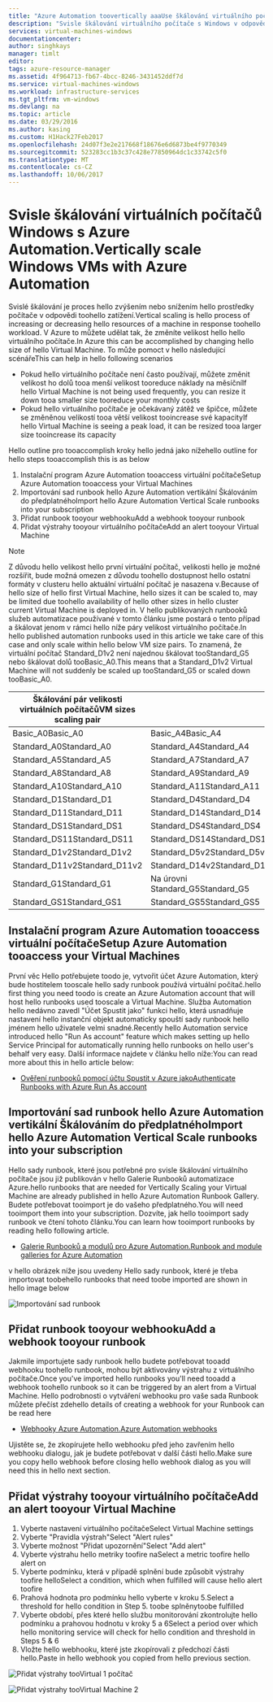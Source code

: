 ```yaml
---
title: "Azure Automation toovertically aaaUse škálování virtuálního počítače s Windows | Microsoft Docs"
description: "Svisle škálování virtuálního počítače s Windows v odpovědi toomonitoring výstrahy s Azure Automation."
services: virtual-machines-windows
documentationcenter: 
author: singhkays
manager: timlt
editor: 
tags: azure-resource-manager
ms.assetid: 4f964713-fb67-4bcc-8246-3431452ddf7d
ms.service: virtual-machines-windows
ms.workload: infrastructure-services
ms.tgt_pltfrm: vm-windows
ms.devlang: na
ms.topic: article
ms.date: 03/29/2016
ms.author: kasing
ms.custom: H1Hack27Feb2017
ms.openlocfilehash: 24d07f3e2e217668f18676e6d6873be4f9770349
ms.sourcegitcommit: 523283cc1b3c37c428e77850964dc1c33742c5f0
ms.translationtype: MT
ms.contentlocale: cs-CZ
ms.lasthandoff: 10/06/2017
---
```

# <a name="vertically-scale-windows-vms-with-azure-automation"></a><span data-ttu-id="99c28-103">Svisle škálování virtuálních počítačů Windows s Azure Automation.</span><span class="sxs-lookup"><span data-stu-id="99c28-103">Vertically scale Windows VMs with Azure Automation</span></span>

<span data-ttu-id="99c28-104">Svislé škálování je proces hello zvýšením nebo snížením hello prostředky počítače v odpovědi toohello zatížení.</span><span class="sxs-lookup"><span data-stu-id="99c28-104">Vertical scaling is hello process of increasing or decreasing hello resources of a machine in response toohello workload.</span></span> <span data-ttu-id="99c28-105">V Azure to můžete udělat tak, že změníte velikost hello hello virtuálního počítače.</span><span class="sxs-lookup"><span data-stu-id="99c28-105">In Azure this can be accomplished by changing hello size of hello Virtual Machine.</span></span> <span data-ttu-id="99c28-106">To může pomoct v hello následující scénáře</span><span class="sxs-lookup"><span data-stu-id="99c28-106">This can help in hello following scenarios</span></span>

* <span data-ttu-id="99c28-107">Pokud hello virtuálního počítače není často používají, můžete změnit velikost ho dolů tooa menší velikost tooreduce náklady na měsíční</span><span class="sxs-lookup"><span data-stu-id="99c28-107">If hello Virtual Machine is not being used frequently, you can resize it down tooa smaller size tooreduce your monthly costs</span></span>
* <span data-ttu-id="99c28-108">Pokud hello virtuálního počítače je očekávaný zátěž ve špičce, můžete se změněnou velikostí tooa větší velikost tooincrease své kapacity</span><span class="sxs-lookup"><span data-stu-id="99c28-108">If hello Virtual Machine is seeing a peak load, it can be resized tooa larger size tooincrease its capacity</span></span>

<span data-ttu-id="99c28-109">Hello outline pro tooaccomplish kroky hello jedná jako níže</span><span class="sxs-lookup"><span data-stu-id="99c28-109">hello outline for hello steps tooaccomplish this is as below</span></span>

1. <span data-ttu-id="99c28-110">Instalační program Azure Automation tooaccess virtuální počítače</span><span class="sxs-lookup"><span data-stu-id="99c28-110">Setup Azure Automation tooaccess your Virtual Machines</span></span>
2. <span data-ttu-id="99c28-111">Importování sad runbook hello Azure Automation vertikální Škálováním do předplatného</span><span class="sxs-lookup"><span data-stu-id="99c28-111">Import hello Azure Automation Vertical Scale runbooks into your subscription</span></span>
3. <span data-ttu-id="99c28-112">Přidat runbook tooyour webhooku</span><span class="sxs-lookup"><span data-stu-id="99c28-112">Add a webhook tooyour runbook</span></span>
4. <span data-ttu-id="99c28-113">Přidat výstrahy tooyour virtuálního počítače</span><span class="sxs-lookup"><span data-stu-id="99c28-113">Add an alert tooyour Virtual Machine</span></span>

> [!NOTE]
> <span data-ttu-id="99c28-114">Z důvodu hello velikost hello první virtuální počítač, velikosti hello je možné rozšířit, bude možná omezen z důvodu toohello dostupnost hello ostatní formáty v clusteru hello aktuální virtuální počítač je nasazena v.</span><span class="sxs-lookup"><span data-stu-id="99c28-114">Because of hello size of hello first Virtual Machine, hello sizes it can be scaled to, may be limited due toohello availability of hello other sizes in hello cluster current Virtual Machine is deployed in.</span></span> <span data-ttu-id="99c28-115">V hello publikovaných runbooků služeb automatizace používané v tomto článku jsme postará o tento případ a škálovat jenom v rámci hello níže páry velikost virtuálního počítače.</span><span class="sxs-lookup"><span data-stu-id="99c28-115">In hello published automation runbooks used in this article we take care of this case and only scale within hello below VM size pairs.</span></span> <span data-ttu-id="99c28-116">To znamená, že virtuální počítač Standard_D1v2 není najednou škálovat tooStandard_G5 nebo škálovat dolů tooBasic_A0.</span><span class="sxs-lookup"><span data-stu-id="99c28-116">This means that a Standard_D1v2 Virtual Machine will not suddenly be scaled up tooStandard_G5 or scaled down tooBasic_A0.</span></span>
> 
> | <span data-ttu-id="99c28-117">Škálování pár velikosti virtuálních počítačů</span><span class="sxs-lookup"><span data-stu-id="99c28-117">VM sizes scaling pair</span></span> |  |
> | --- | --- |
> | <span data-ttu-id="99c28-118">Basic_A0</span><span class="sxs-lookup"><span data-stu-id="99c28-118">Basic_A0</span></span> |<span data-ttu-id="99c28-119">Basic_A4</span><span class="sxs-lookup"><span data-stu-id="99c28-119">Basic_A4</span></span> |
> | <span data-ttu-id="99c28-120">Standard_A0</span><span class="sxs-lookup"><span data-stu-id="99c28-120">Standard_A0</span></span> |<span data-ttu-id="99c28-121">Standard_A4</span><span class="sxs-lookup"><span data-stu-id="99c28-121">Standard_A4</span></span> |
> | <span data-ttu-id="99c28-122">Standard_A5</span><span class="sxs-lookup"><span data-stu-id="99c28-122">Standard_A5</span></span> |<span data-ttu-id="99c28-123">Standard_A7</span><span class="sxs-lookup"><span data-stu-id="99c28-123">Standard_A7</span></span> |
> | <span data-ttu-id="99c28-124">Standard_A8</span><span class="sxs-lookup"><span data-stu-id="99c28-124">Standard_A8</span></span> |<span data-ttu-id="99c28-125">Standard_A9</span><span class="sxs-lookup"><span data-stu-id="99c28-125">Standard_A9</span></span> |
> | <span data-ttu-id="99c28-126">Standard_A10</span><span class="sxs-lookup"><span data-stu-id="99c28-126">Standard_A10</span></span> |<span data-ttu-id="99c28-127">Standard_A11</span><span class="sxs-lookup"><span data-stu-id="99c28-127">Standard_A11</span></span> |
> | <span data-ttu-id="99c28-128">Standard_D1</span><span class="sxs-lookup"><span data-stu-id="99c28-128">Standard_D1</span></span> |<span data-ttu-id="99c28-129">Standard_D4</span><span class="sxs-lookup"><span data-stu-id="99c28-129">Standard_D4</span></span> |
> | <span data-ttu-id="99c28-130">Standard_D11</span><span class="sxs-lookup"><span data-stu-id="99c28-130">Standard_D11</span></span> |<span data-ttu-id="99c28-131">Standard_D14</span><span class="sxs-lookup"><span data-stu-id="99c28-131">Standard_D14</span></span> |
> | <span data-ttu-id="99c28-132">Standard_DS1</span><span class="sxs-lookup"><span data-stu-id="99c28-132">Standard_DS1</span></span> |<span data-ttu-id="99c28-133">Standard_DS4</span><span class="sxs-lookup"><span data-stu-id="99c28-133">Standard_DS4</span></span> |
> | <span data-ttu-id="99c28-134">Standard_DS11</span><span class="sxs-lookup"><span data-stu-id="99c28-134">Standard_DS11</span></span> |<span data-ttu-id="99c28-135">Standard_DS14</span><span class="sxs-lookup"><span data-stu-id="99c28-135">Standard_DS14</span></span> |
> | <span data-ttu-id="99c28-136">Standard_D1v2</span><span class="sxs-lookup"><span data-stu-id="99c28-136">Standard_D1v2</span></span> |<span data-ttu-id="99c28-137">Standard_D5v2</span><span class="sxs-lookup"><span data-stu-id="99c28-137">Standard_D5v2</span></span> |
> | <span data-ttu-id="99c28-138">Standard_D11v2</span><span class="sxs-lookup"><span data-stu-id="99c28-138">Standard_D11v2</span></span> |<span data-ttu-id="99c28-139">Standard_D14v2</span><span class="sxs-lookup"><span data-stu-id="99c28-139">Standard_D14v2</span></span> |
> | <span data-ttu-id="99c28-140">Standard_G1</span><span class="sxs-lookup"><span data-stu-id="99c28-140">Standard_G1</span></span> |<span data-ttu-id="99c28-141">Na úrovni Standard_G5</span><span class="sxs-lookup"><span data-stu-id="99c28-141">Standard_G5</span></span> |
> | <span data-ttu-id="99c28-142">Standard_GS1</span><span class="sxs-lookup"><span data-stu-id="99c28-142">Standard_GS1</span></span> |<span data-ttu-id="99c28-143">Standard_GS5</span><span class="sxs-lookup"><span data-stu-id="99c28-143">Standard_GS5</span></span> |
> 
> 

## <a name="setup-azure-automation-tooaccess-your-virtual-machines"></a><span data-ttu-id="99c28-144">Instalační program Azure Automation tooaccess virtuální počítače</span><span class="sxs-lookup"><span data-stu-id="99c28-144">Setup Azure Automation tooaccess your Virtual Machines</span></span>
<span data-ttu-id="99c28-145">První věc Hello potřebujete toodo je, vytvořit účet Azure Automation, který bude hostitelem tooscale hello sady runbook používá virtuální počítač.</span><span class="sxs-lookup"><span data-stu-id="99c28-145">hello first thing you need toodo is create an Azure Automation account that will host hello runbooks used tooscale a Virtual Machine.</span></span> <span data-ttu-id="99c28-146">Služba Automation hello nedávno zavedl "Účet Spustit jako" funkci hello, která usnadňuje nastavení hello instanční objekt automaticky spouští sady runbook hello jménem hello uživatele velmi snadné.</span><span class="sxs-lookup"><span data-stu-id="99c28-146">Recently hello Automation service introduced hello "Run As account" feature which makes setting up hello Service Principal for automatically running hello runbooks on hello user's behalf very easy.</span></span> <span data-ttu-id="99c28-147">Další informace najdete v článku hello níže:</span><span class="sxs-lookup"><span data-stu-id="99c28-147">You can read more about this in hello article below:</span></span>

* [<span data-ttu-id="99c28-148">Ověření runbooků pomocí účtu Spustit v Azure jako</span><span class="sxs-lookup"><span data-stu-id="99c28-148">Authenticate Runbooks with Azure Run As account</span></span>](../../automation/automation-sec-configure-azure-runas-account.md)

## <a name="import-hello-azure-automation-vertical-scale-runbooks-into-your-subscription"></a><span data-ttu-id="99c28-149">Importování sad runbook hello Azure Automation vertikální Škálováním do předplatného</span><span class="sxs-lookup"><span data-stu-id="99c28-149">Import hello Azure Automation Vertical Scale runbooks into your subscription</span></span>
<span data-ttu-id="99c28-150">Hello sady runbook, které jsou potřebné pro svisle škálování virtuálního počítače jsou již publikován v hello Galerie Runbooků automatizace Azure.</span><span class="sxs-lookup"><span data-stu-id="99c28-150">hello runbooks that are needed for Vertically Scaling your Virtual Machine are already published in hello Azure Automation Runbook Gallery.</span></span> <span data-ttu-id="99c28-151">Budete potřebovat tooimport je do vašeho předplatného.</span><span class="sxs-lookup"><span data-stu-id="99c28-151">You will need tooimport them into your subscription.</span></span> <span data-ttu-id="99c28-152">Dozvíte, jak hello tooimport sady runbook ve čtení tohoto článku.</span><span class="sxs-lookup"><span data-stu-id="99c28-152">You can learn how tooimport runbooks by reading hello following article.</span></span>

* [<span data-ttu-id="99c28-153">Galerie Runbooků a modulů pro Azure Automation.</span><span class="sxs-lookup"><span data-stu-id="99c28-153">Runbook and module galleries for Azure Automation</span></span>](../../automation/automation-runbook-gallery.md)

<span data-ttu-id="99c28-154">v hello obrázek níže jsou uvedeny Hello sady runbook, které je třeba importovat toobe</span><span class="sxs-lookup"><span data-stu-id="99c28-154">hello runbooks that need toobe imported are shown in hello image below</span></span>

![Importování sad runbook](./media/vertical-scaling-automation/scale-runbooks.png)

## <a name="add-a-webhook-tooyour-runbook"></a><span data-ttu-id="99c28-156">Přidat runbook tooyour webhooku</span><span class="sxs-lookup"><span data-stu-id="99c28-156">Add a webhook tooyour runbook</span></span>
<span data-ttu-id="99c28-157">Jakmile importujete sady runbook hello budete potřebovat tooadd webhooku toohello runbook, mohou být aktivovány výstrahu z virtuálního počítače.</span><span class="sxs-lookup"><span data-stu-id="99c28-157">Once you've imported hello runbooks you'll need tooadd a webhook toohello runbook so it can be triggered by an alert from a Virtual Machine.</span></span> <span data-ttu-id="99c28-158">Hello podrobnosti o vytváření webhooku pro vaše sada Runbook můžete přečíst zde</span><span class="sxs-lookup"><span data-stu-id="99c28-158">hello details of creating a webhook for your Runbook can be read here</span></span>

* [<span data-ttu-id="99c28-159">Webhooky Azure Automation.</span><span class="sxs-lookup"><span data-stu-id="99c28-159">Azure Automation webhooks</span></span>](../../automation/automation-webhooks.md)

<span data-ttu-id="99c28-160">Ujistěte se, že zkopírujete hello webhooku před jeho zavřením hello webhooku dialogu, jak je budete potřebovat v další části hello.</span><span class="sxs-lookup"><span data-stu-id="99c28-160">Make sure you copy hello webhook before closing hello webhook dialog as you will need this in hello next section.</span></span>

## <a name="add-an-alert-tooyour-virtual-machine"></a><span data-ttu-id="99c28-161">Přidat výstrahy tooyour virtuálního počítače</span><span class="sxs-lookup"><span data-stu-id="99c28-161">Add an alert tooyour Virtual Machine</span></span>
1. <span data-ttu-id="99c28-162">Vyberte nastavení virtuálního počítače</span><span class="sxs-lookup"><span data-stu-id="99c28-162">Select Virtual Machine settings</span></span>
2. <span data-ttu-id="99c28-163">Vyberte "Pravidla výstrah"</span><span class="sxs-lookup"><span data-stu-id="99c28-163">Select "Alert rules"</span></span>
3. <span data-ttu-id="99c28-164">Vyberte možnost "Přidat upozornění"</span><span class="sxs-lookup"><span data-stu-id="99c28-164">Select "Add alert"</span></span>
4. <span data-ttu-id="99c28-165">Vyberte výstrahu hello metriky toofire na</span><span class="sxs-lookup"><span data-stu-id="99c28-165">Select a metric toofire hello alert on</span></span>
5. <span data-ttu-id="99c28-166">Vyberte podmínku, která v případě splnění bude způsobit výstrahy toofire hello</span><span class="sxs-lookup"><span data-stu-id="99c28-166">Select a condition, which when fulfilled will cause hello alert toofire</span></span>
6. <span data-ttu-id="99c28-167">Prahová hodnota pro podmínku hello vyberte v kroku 5.</span><span class="sxs-lookup"><span data-stu-id="99c28-167">Select a threshold for hello condition in Step 5.</span></span> <span data-ttu-id="99c28-168">toobe splněny</span><span class="sxs-lookup"><span data-stu-id="99c28-168">toobe fulfilled</span></span>
7. <span data-ttu-id="99c28-169">Vyberte období, přes které hello službu monitorování zkontrolujte hello podmínku a prahovou hodnotu v kroky 5 a 6</span><span class="sxs-lookup"><span data-stu-id="99c28-169">Select a period over which hello monitoring service will check for hello condition and threshold in Steps 5 & 6</span></span>
8. <span data-ttu-id="99c28-170">Vložte hello webhooku, které jste zkopírovali z předchozí části hello.</span><span class="sxs-lookup"><span data-stu-id="99c28-170">Paste in hello webhook you copied from hello previous section.</span></span>

![Přidat výstrahy tooVirtual 1 počítač](./media/vertical-scaling-automation/add-alert-webhook-1.png)

![Přidat výstrahy tooVirtual Machine 2](./media/vertical-scaling-automation/add-alert-webhook-2.png)

